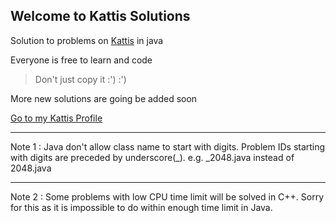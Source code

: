 ## Welcome to Kattis Solutions

Solution to problems on [Kattis](https://open.kattis.com) in java

Everyone is free to learn and code

>Don't just copy it :') :')

More new solutions are going be added soon

[Go to my Kattis Profile](https://open.kattis.com/users/khin-nyunt)

---
Note 1 : Java don't allow class name to start with digits. Problem IDs starting with digits are preceded by underscore(_). e.g. _2048.java instead of 2048.java

---
Note 2 : Some problems with low CPU time limit will be solved in C++. Sorry for this as it is impossible to do within enough time limit in Java. 
